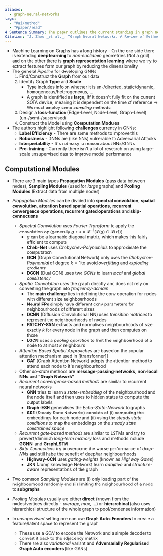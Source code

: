 ```yaml
---
aliases:
  - graph-neural-networks
tags:
  - "#ai/method"
  - "#paper/read"
4 Sentence Summary: The paper outlines the current standing in graph neural networks. It states that algorithms are highly dependent on graph and objective and currently there is no clear one-solution.
Citation: "J. Zhou _et al._, “Graph Neural Networks: A Review of Methods and Applications.” arXiv, Oct. 06, 2021. Accessed: Feb. 22, 2024. [Online]. Available: [http://arxiv.org/abs/1812.08434](http://arxiv.org/abs/1812.08434)"
---
```

- Machine Learning on Graphs has a long history - On the one side there is extending **deep learning** to *non-euclidean* geometries (Not a grid) and on the other there is **graph representation learning** where we try to extract features form our graph by reducing the dimensionality
- The general *Pipeline* for developing GNNs
	1. Find/Construct the **Graph** from our data
	2. Identify Graph **Type** and **Scale**
		- Type includes info on whether it is un-/directed, static/dynamic, homogeneous/heterogeneous, ...
		- A graph is identified as **large**, iff it doesn't fully fit on the current SOTA device, meaning it is dependent on the time of reference $\to$ We must employ some *sampling* methods
	3. Design a **loss-function** (Edge-Level, Node-Level, Graph-Level) (un-/semi-/supervised)
	4. Construct the Model using **Computation Modules**
- The authors highlight following **challenges** currently in GNNs:
	- **Label Efficiency** - There are some methods to improve this
	- **Robustness** - GNNs are (like NNs) vulnerable to Adversarial Attacks
	- **Interpretability** - It's not easy to reason about NNs/GNNs
	- **Pre-training** - Currently there isn't a lot of research on using large-scale unsupervised data to improve model performance
## Computational Modules
- There are 3 main types **Propagation Modules** (pass data between nodes), **Sampling Modules** (used for *large* graphs) and **Pooling Modules** (Extract data from multiple nodes)
- *Propagation Modules* can be divided into **spectral convolution**, **spatial convolution**, **attention based spatial operations**, **recurrent convergence operations**, **recurrent gated operations** and **skip-connections**
	- *Spectral Convolution* uses *Fourier Transform* to apply the convolution op (generally $g\star x=\mathcal{F}^{-1}(\mathcal{F}(g)\odot\mathcal{F}(x))$)
		- $g$ can be a learnable diagonal matrix, which makes this fairly efficient to compute
		- **Cheb-Net** uses *Chebychev-Polynomials* to approximate the computation
		- **GCN** (Graph Convolutional Network) only uses the *Chebychev-Polynomial* of degree $k=1$ to avoid *overfitting* and *exploding gradients*
		- **DGCN** (Dual GCN) uses two *GCNs* to learn *local* and *global consistency*
	- *Spatial Convolution* uses the graph directly and does not rely on converting the graph into *frequency-domain*
		- The **main challenge** lies in defining the conv operation for nodes with different size neighbourhoods
		- **Neural FPs** simply have different conv parameters for neighbourhoods of different sizes
		- **DCNN** (Diffusion Convolutional NN) uses *transition matrices* to represent the neighbourhoods of nodes
		- **PATCHY-SAN** extracts and normalises neighbourhoods of size exactly $k$ for every node in the graph and then computes on those
		- **LGCN** uses a *pooling operation* to limit the neighbourhood of a node to at most $k$ neighbours
	- *Attention Based Spatial Approaches* are based on the popular attention mechanism used in [[transformer]]
		- **GAT** (Graph Attention Network) adopts the attention method to attend each node to it's neighbourhood
	- Other *no-state* methods are **message-passing-networks**, **non-local NNs** and **"Graph Network"**
	- *Recurrent convergence-based methods* are similar to recurrent neural networks
		- **GNN** tries to learn a *state-embedding* of the neighbourhood and the node itself and then uses to hidden states to compute the output labels
		- **Graph-ESN** generalises the *Echo-State-Network* to graphs
		- **SSE** (Steady State Networks) consists of (i) computing the embeddings for each node and (ii) using the *steady state conditions* to map the embeddings on the *steady state constrained space*
	- *Recurrent gate-based methods* are similar to LSTMs and try to prevent/diminish *long-term memory loss* and methods include **GGNN**, and **GraphLSTM**
	- *Skip Connections* try to overcome the worse performance of *deep-NNs* and still habe the benefit of deep/far neighbourhoods
		- **Highway-GCN** uses *gating-weights* (known as *Highway Gates*)
		- **JKN** (Jump knowledge Network) learn *adaptive* and *structure-aware* representations of the graph
- Two common *Sampling Modules* are (i) only loading part of the neighbourhood randomly and (ii) limiting the neighbourhood of a node to **subgraphs**
- *Pooling Modules* usually are either **direct** (known from the nodes/vertices directly - *average, max, ...*) or **hierarchical** (also uses hierarchical structure of the whole graph to pool/condense information)

- In *unsupervised* setting one can use **Graph Auto-Encoders** to create a feature/latent space to represent the graph
	- These use a *GCN* to encode the Network and a simple decoder to convert it back to the adjacency matrix
	- There are also *variational* variant and **Adversarially Regularised Graph Auto encoders** (like GANs)